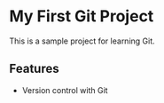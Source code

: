 # My First Git Project

This is a sample project for learning Git.

## Features
- Version control with Git
